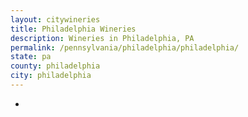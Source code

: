 ```yaml
---
layout: citywineries
title: Philadelphia Wineries
description: Wineries in Philadelphia, PA
permalink: /pennsylvania/philadelphia/philadelphia/
state: pa
county: philadelphia
city: philadelphia
---
```

-
